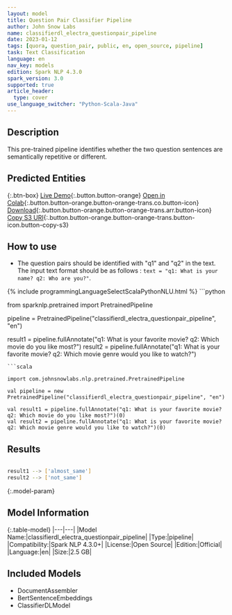 ```yaml
---
layout: model
title: Question Pair Classifier Pipeline
author: John Snow Labs
name: classifierdl_electra_questionpair_pipeline
date: 2023-01-12
tags: [quora, question_pair, public, en, open_source, pipeline]
task: Text Classification
language: en
nav_key: models
edition: Spark NLP 4.3.0
spark_version: 3.0
supported: true
article_header:
  type: cover
use_language_switcher: "Python-Scala-Java"
---
```


## Description

This pre-trained pipeline identifies whether the two question sentences are semantically repetitive or different.

## Predicted Entities



{:.btn-box}
[Live Demo](https://demo.johnsnowlabs.com/public/CLASSIFICATION_QUESTIONPAIR/){:.button.button-orange}
[Open in Colab](https://colab.research.google.com/github/JohnSnowLabs/spark-nlp-workshop/blob/master/tutorials/streamlit_notebooks/CLASSIFICATION_QUESTIONPAIRS.ipynb){:.button.button-orange.button-orange-trans.co.button-icon}
[Download](https://s3.amazonaws.com/auxdata.johnsnowlabs.com/public/models/classifierdl_electra_questionpair_pipeline_en_4.3.0_3.0_1673543557939.zip){:.button.button-orange.button-orange-trans.arr.button-icon}
[Copy S3 URI](s3://auxdata.johnsnowlabs.com/public/models/classifierdl_electra_questionpair_pipeline_en_4.3.0_3.0_1673543557939.zip){:.button.button-orange.button-orange-trans.button-icon.button-copy-s3}

## How to use

- The question pairs should be identified with "q1" and "q2" in the text. The input text format should be as follows : `text = "q1: What is your name? q2: Who are you?"`.

<div class="tabs-box" markdown="1">
{% include programmingLanguageSelectScalaPythonNLU.html %}
```python

from sparknlp.pretrained import PretrainedPipeline

pipeline = PretrainedPipeline("classifierdl_electra_questionpair_pipeline", "en")

result1 = pipeline.fullAnnotate("q1: What is your favorite movie? q2: Which movie do you like most?")
result2 = pipeline.fullAnnotate("q1: What is your favorite movie? q2: Which movie genre would you like to watch?")
```
```scala

import com.johnsnowlabs.nlp.pretrained.PretrainedPipeline

val pipeline = new PretrainedPipeline("classifierdl_electra_questionpair_pipeline", "en")

val result1 = pipeline.fullAnnotate("q1: What is your favorite movie? q2: Which movie do you like most?")(0)
val result2 = pipeline.fullAnnotate("q1: What is your favorite movie? q2: Which movie genre would you like to watch?")(0)
```
</div>

## Results

```bash

result1 --> ['almost_same']
result2 --> ['not_same']
```

{:.model-param}
## Model Information

{:.table-model}
|---|---|
|Model Name:|classifierdl_electra_questionpair_pipeline|
|Type:|pipeline|
|Compatibility:|Spark NLP 4.3.0+|
|License:|Open Source|
|Edition:|Official|
|Language:|en|
|Size:|2.5 GB|

## Included Models

- DocumentAssembler
- BertSentenceEmbeddings
- ClassifierDLModel